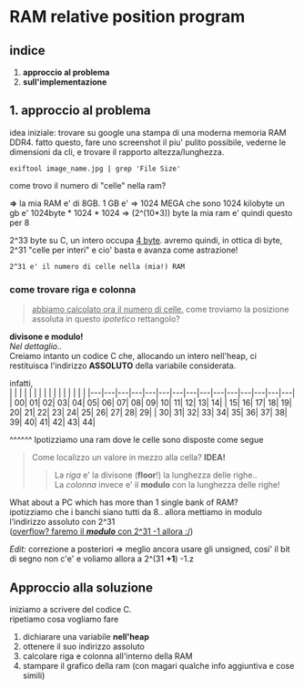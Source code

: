 # RAM relative position program

## indice
1. **approccio al problema**
2. **sull'implementazione**

## 1. approccio al problema
idea iniziale:
trovare su google una stampa di una moderna memoria RAM DDR4.
fatto questo, fare uno screenshot il piu' pulito possibile, vederne le dimensioni da cli, e trovare il rapporto altezza/lunghezza.

```
exiftool image_name.jpg | grep 'File Size'
```

come trovo il numero di "celle" nella ram?

**=>** la mia RAM e' di 8GB.
1 GB e' => 1024 MEGA che sono 1024 kilobyte
un gb e' 1024byte * 1024 * 1024 => (2^(10*3)) byte
la mia ram e' quindi questo per 8

2^33 byte
su C, un intero occupa <u>4 byte</u>. avremo quindi, in ottica di byte,
2^31 "celle per interi" e cio' basta e avanza come astrazione!

```
2^31 e' il numero di celle nella (mia!) RAM 
```


### come trovare riga e colonna
><u>abbiamo calcolato ora il numero di celle.</u>
come troviamo la posizione assoluta in questo _ipotetico_ rettangolo?


**divisone e modulo!**<br/>
_Nel dettaglio.._<br/>
Creiamo intanto un codice C che, allocando un intero
nell'heap, ci restituisca l'indirizzo **ASSOLUTO** della variabile considerata.

infatti,<br/>
|   |   |   |   |   |   |   |   |   |   |   |   |   |   |   |
|---|---|---|---|---|---|---|---|---|---|---|---|---|---|---|
| 00| 01| 02| 03| 04| 05| 06| 07| 08| 09| 10| 11| 12| 13| 14|
| 15| 16| 17| 18| 19| 20| 21| 22| 23| 24| 25| 26| 27| 28| 29|
| 30| 31| 32| 33| 34| 35| 36| 37| 38| 39| 40| 41| 42| 43| 44|

^^^^^^ Ipotizziamo una ram dove le celle sono disposte come segue

> Come localizzo un valore in mezzo alla cella? **IDEA!**<br/>
>> La _riga_ e' la divisone (**floor**!) la lunghezza delle righe..<br/>
>> La _colonna_ invece e' il **modulo** con la lunghezza delle righe!

What about a PC which has more than 1 single bank of RAM?<br/>
ipotizziamo che i banchi siano tutti da 8.. allora mettiamo in modulo l'indirizzo assoluto con 2^31<br/>
(<u>overflow? faremo il **_modulo_** con 2^31 -1 allora :/</u>)<br/>

_Edit:_
correzione a posteriori => meglio ancora usare gli unsigned, cosi' il bit di segno non c'e' e voliamo allora
a 2^(31 **+1**) -1.z


## Approccio alla soluzione
iniziamo a scrivere del codice C.<br/>
ripetiamo cosa vogliamo fare
1. dichiarare una variabile **nell'heap**
2. ottenere il suo indirizzo assoluto
3. calcolare riga e colonna all'interno della RAM
4. stampare il grafico della ram (con magari qualche info aggiuntiva e cose simili)